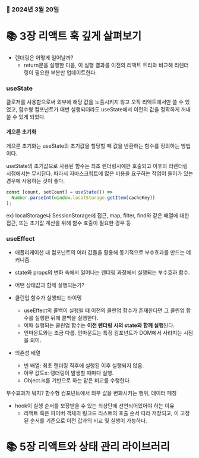 ### 📅 2024년 3월 20일

# 📚 3장 리액트 훅 깊게 살펴보기

- 렌더링은 어떻게 일어날까?
  - return문을 실행한 다음, 이 실행 결과를 이전의 리액트 트리와 비교해 리렌더링이 필요한 부분만 업데이트한다.

### useState

클로저를 사용함으로써 외부에 해당 값을 노출시키지 않고 오직 리액트에서만 쓸 수 있었고, 함수형 컴포넌트가 매번 실행되더라도 useState에서 이전의 값을 정확하게 꺼내 쑬 수 있게 되었다.

#### 게으른 초기화

게으른 초기화는 useState의 초기값을 할당할 때 값을 반환하는 함수를 정의하는 방법이다.

useState의 초기값으로 사용된 함수는 최초 렌더링시에만 호출되고 이후의 리렌더링 시점에서는 무시된다. 따라서 자바스크립트에 많은 비용을 요구하는 작업이 들어가 있는 경우에 사용하는 것이 좋다.

```jsx
const [count, setCount] = useState(() =>
  Number.parseInt(window.localStorage.getItem(cacheKey))
);
```

ex) localStorage나 SessionStorage에 접근, map, filter, find와 같은 배열에 대한 접근, 또는 초기값 계산을 위해 함수 효출이 필요한 경우 등

### useEffect

- 애플리케이션 내 컴포넌트의 여러 값들을 활용해 동기적으로 부수효과를 만드는 메커니즘.
- state와 props의 변화 속에서 일어나는 렌더링 과정에서 실행되는 부수효과 함수.
- 어떤 상태값과 함께 실행되는가?

- 클린업 함수가 실행되는 타이밍

  - useEffect의 콜백이 실행될 때 이전의 클린업 함수가 존재한다면 그 클린업 함수를 실행한 뒤에 콜백을 실행한다.
  - 이때 실행되는 클린업 함수는 **이전 렌더링 시의 state와 함께 실행**된다.
  - 언마운트와는 조금 다름. 언마운트는 특정 컴포넌트가 DOM에서 사라지는 시점을 의미.

- 의존성 배열
  - 빈 배열: 최초 렌더링 직후에 실행된 이후 실행되지 않음.
  - 아무 값도x: 렝더링이 발생할 때마다 실행.
  - Object.is를 기반으로 하는 얕은 비교를 수행한다.

부수효과가 뭐지? 함수형 컴포넌트에서 외부 값을 변화시키는 행위, 데이터 페칭

- hook이 실행 순서를 보장받을 수 있는 최상단에 선언되어있어야 하는 이유
  - 리액트 훅은 파이버 객체의 링크드 리스트의 호출 순서 따라 저장되고, 이 고정된 순서를 기준으로 이전 값과의 비교 및 실행이 가능하다.

# 📚 5장 리액트와 상태 관리 라이브러리
